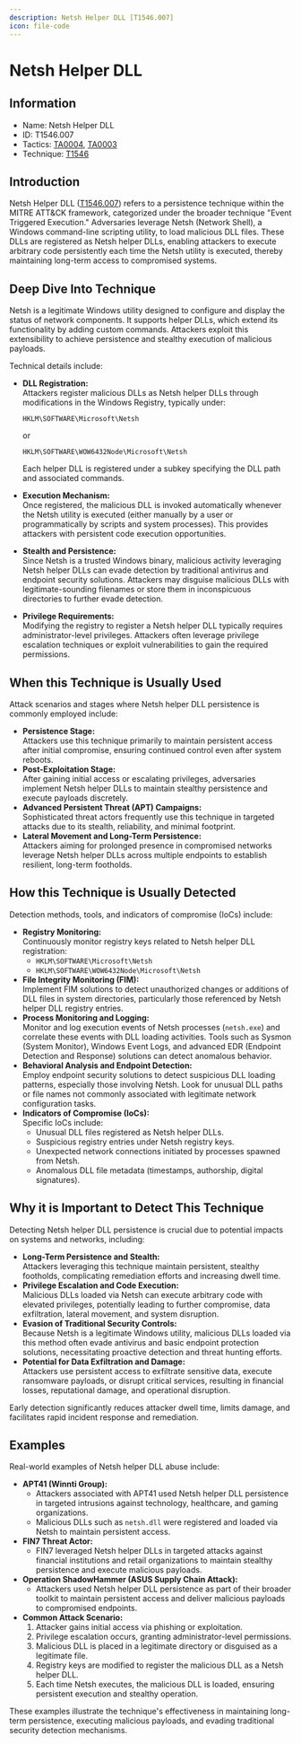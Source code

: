 ```yaml
---
description: Netsh Helper DLL [T1546.007]
icon: file-code
---
```


# Netsh Helper DLL

## Information

* Name: Netsh Helper DLL
* ID: T1546.007
* Tactics: [TA0004](../), [TA0003](../../ta0003/)
* Technique: [T1546](./)

## Introduction

Netsh Helper DLL ([T1546.007](https://attack.mitre.org/techniques/T1546/007/)) refers to a persistence technique within the MITRE ATT\&CK framework, categorized under the broader technique "Event Triggered Execution." Adversaries leverage Netsh (Network Shell), a Windows command-line scripting utility, to load malicious DLL files. These DLLs are registered as Netsh helper DLLs, enabling attackers to execute arbitrary code persistently each time the Netsh utility is executed, thereby maintaining long-term access to compromised systems.

## Deep Dive Into Technique

Netsh is a legitimate Windows utility designed to configure and display the status of network components. It supports helper DLLs, which extend its functionality by adding custom commands. Attackers exploit this extensibility to achieve persistence and stealthy execution of malicious payloads.

Technical details include:

*   **DLL Registration:**\
    Attackers register malicious DLLs as Netsh helper DLLs through modifications in the Windows Registry, typically under:

    ```
    HKLM\SOFTWARE\Microsoft\Netsh
    ```

    or

    ```
    HKLM\SOFTWARE\WOW6432Node\Microsoft\Netsh
    ```

    Each helper DLL is registered under a subkey specifying the DLL path and associated commands.
* **Execution Mechanism:**\
  Once registered, the malicious DLL is invoked automatically whenever the Netsh utility is executed (either manually by a user or programmatically by scripts and system processes). This provides attackers with persistent code execution opportunities.
* **Stealth and Persistence:**\
  Since Netsh is a trusted Windows binary, malicious activity leveraging Netsh helper DLLs can evade detection by traditional antivirus and endpoint security solutions. Attackers may disguise malicious DLLs with legitimate-sounding filenames or store them in inconspicuous directories to further evade detection.
* **Privilege Requirements:**\
  Modifying the registry to register a Netsh helper DLL typically requires administrator-level privileges. Attackers often leverage privilege escalation techniques or exploit vulnerabilities to gain the required permissions.

## When this Technique is Usually Used

Attack scenarios and stages where Netsh helper DLL persistence is commonly employed include:

* **Persistence Stage:**\
  Attackers use this technique primarily to maintain persistent access after initial compromise, ensuring continued control even after system reboots.
* **Post-Exploitation Stage:**\
  After gaining initial access or escalating privileges, adversaries implement Netsh helper DLLs to maintain stealthy persistence and execute payloads discretely.
* **Advanced Persistent Threat (APT) Campaigns:**\
  Sophisticated threat actors frequently use this technique in targeted attacks due to its stealth, reliability, and minimal footprint.
* **Lateral Movement and Long-Term Persistence:**\
  Attackers aiming for prolonged presence in compromised networks leverage Netsh helper DLLs across multiple endpoints to establish resilient, long-term footholds.

## How this Technique is Usually Detected

Detection methods, tools, and indicators of compromise (IoCs) include:

* **Registry Monitoring:**\
  Continuously monitor registry keys related to Netsh helper DLL registration:
  * `HKLM\SOFTWARE\Microsoft\Netsh`
  * `HKLM\SOFTWARE\WOW6432Node\Microsoft\Netsh`
* **File Integrity Monitoring (FIM):**\
  Implement FIM solutions to detect unauthorized changes or additions of DLL files in system directories, particularly those referenced by Netsh helper DLL registry entries.
* **Process Monitoring and Logging:**\
  Monitor and log execution events of Netsh processes (`netsh.exe`) and correlate these events with DLL loading activities. Tools such as Sysmon (System Monitor), Windows Event Logs, and advanced EDR (Endpoint Detection and Response) solutions can detect anomalous behavior.
* **Behavioral Analysis and Endpoint Detection:**\
  Employ endpoint security solutions to detect suspicious DLL loading patterns, especially those involving Netsh. Look for unusual DLL paths or file names not commonly associated with legitimate network configuration tasks.
* **Indicators of Compromise (IoCs):**\
  Specific IoCs include:
  * Unusual DLL files registered as Netsh helper DLLs.
  * Suspicious registry entries under Netsh registry keys.
  * Unexpected network connections initiated by processes spawned from Netsh.
  * Anomalous DLL file metadata (timestamps, authorship, digital signatures).

## Why it is Important to Detect This Technique

Detecting Netsh helper DLL persistence is crucial due to potential impacts on systems and networks, including:

* **Long-Term Persistence and Stealth:**\
  Attackers leveraging this technique maintain persistent, stealthy footholds, complicating remediation efforts and increasing dwell time.
* **Privilege Escalation and Code Execution:**\
  Malicious DLLs loaded via Netsh can execute arbitrary code with elevated privileges, potentially leading to further compromise, data exfiltration, lateral movement, and system disruption.
* **Evasion of Traditional Security Controls:**\
  Because Netsh is a legitimate Windows utility, malicious DLLs loaded via this method often evade antivirus and basic endpoint protection solutions, necessitating proactive detection and threat hunting efforts.
* **Potential for Data Exfiltration and Damage:**\
  Attackers use persistent access to exfiltrate sensitive data, execute ransomware payloads, or disrupt critical services, resulting in financial losses, reputational damage, and operational disruption.

Early detection significantly reduces attacker dwell time, limits damage, and facilitates rapid incident response and remediation.

## Examples

Real-world examples of Netsh helper DLL abuse include:

* **APT41 (Winnti Group):**
  * Attackers associated with APT41 used Netsh helper DLL persistence in targeted intrusions against technology, healthcare, and gaming organizations.
  * Malicious DLLs such as `netsh.dll` were registered and loaded via Netsh to maintain persistent access.
* **FIN7 Threat Actor:**
  * FIN7 leveraged Netsh helper DLLs in targeted attacks against financial institutions and retail organizations to maintain stealthy persistence and execute malicious payloads.
* **Operation ShadowHammer (ASUS Supply Chain Attack):**
  * Attackers used Netsh helper DLL persistence as part of their broader toolkit to maintain persistent access and deliver malicious payloads to compromised endpoints.
* **Common Attack Scenario:**
  1. Attacker gains initial access via phishing or exploitation.
  2. Privilege escalation occurs, granting administrator-level permissions.
  3. Malicious DLL is placed in a legitimate directory or disguised as a legitimate file.
  4. Registry keys are modified to register the malicious DLL as a Netsh helper DLL.
  5. Each time Netsh executes, the malicious DLL is loaded, ensuring persistent execution and stealthy operation.

These examples illustrate the technique's effectiveness in maintaining long-term persistence, executing malicious payloads, and evading traditional security detection mechanisms.
